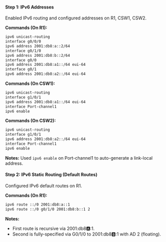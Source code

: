 #### Step 1: IPv6 Addresses
Enabled IPv6 routing and configured addresses on R1, CSW1, CSW2.

**Commands (On R1):**
```bash
ipv6 unicast-routing
interface g0/0/0
ipv6 address 2001:db8:a::2/64
interface g0/1/0
ipv6 address 2001:db8:b::2/64
interface g0/0
ipv6 address 2001:db8:a1::/64 eui-64
interface g0/1
ipv6 address 2001:db8:a2::/64 eui-64
```

**Commands (On CSW1):**
```bash
ipv6 unicast-routing
interface g1/0/1
ipv6 address 2001:db8:a1::/64 eui-64
interface Port-channel1
ipv6 enable
```

**Commands (On CSW2):**
```bash
ipv6 unicast-routing
interface g1/0/1
ipv6 address 2001:db8:a2::/64 eui-64
interface Port-channel1
ipv6 enable
```

**Notes:** Used `ipv6 enable` on Port-channel1 to auto-generate a link-local address.

#### Step 2: IPv6 Static Routing (Default Routes)
Configured IPv6 default routes on R1.

**Commands (On R1):**
```bash
ipv6 route ::/0 2001:db8:a::1
ipv6 route ::/0 g0/1/0 2001:db8:b::1 2
```

**Notes:** 
- First route is recursive via 2001:db8:a::1.
- Second is fully-specified via G0/1/0 to 2001:db8:b::1 with AD 2 (floating).
